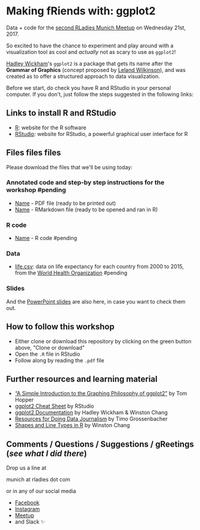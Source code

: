 # Making fRiends with: ggplot2

Data + code for the [second RLadies Munich Meetup](https://www.meetup.com/rladies-munich/events/240663684/) on Wednesday 21st, 2017.

So excited to have the chance to experiment and play around with a visualization tool as cool and _actually_ not as scary to use as `ggplot2`! 

 [Hadley Wickham](http://hadley.nz/)'s `ggplot2` is a package that gets its name after the **Grammar of Graphics** (concept proposed by [Leland Wilkinson](https://www.amazon.com/Grammar-Graphics-Statistics-Computing/dp/0387245448)), and was created as to offer a structured approach to data visualization. 
 
Before we start, do check you have R and RStudio in your personal computer. If you don't, just follow the steps suggested in the following links:

## Links to install R and RStudio

* [R](https://www.r-project.org/): website for the R software
* [RStudio](https://www.rstudio.com/): website for RStudio, a powerful graphical user interface for R

## Files files files 

Please download the files that we'll be using today:

### Annotated code and step-by step instructions for the workshop #pending
* [Name](link) - PDF file (ready to be printed out)
* [Name](link) - RMarkdown file (ready to be opened and ran in R)

### R code
* [Name](link) - R code #pending

### Data
* [life.csv](xxxxx): data on life expectancy for each country from 2000 to 2015, from the [World Health Organization](http://apps.who.int/gho/data/view.main.SDG2016LEXv?lang=en) #pending

### Slides
And the [PowerPoint slides](https://github.com/pameliux/RLadies_MUC/blob/master/20170521_2nd_meetup_ggplot2intro/20172105_ggplot2.pptx) are also here, in case you want to check them out.

## How to follow this workshop

* Either clone or download this repository by clicking on the green button above, "Clone or download"
* Open the `.R` file in RStudio 
* Follow along by reading the `.pdf` file 

## Further resources and learning material
* [“A Simple Introduction to the Graphing Philosophy of ggplot2”](https://tomhopper.me/2014/03/28/a-simple-introduction-to-the-graphing-philosophy-of-ggplot2/) by Tom Hopper
* [ggplot2 Cheat Sheet](https://www.rstudio.com/wp-content/uploads/2015/03/ggplot2-cheatsheet.pdf) by RStudio
* [ggplot2 Documentation](http://docs.ggplot2.org/current/) by Hadley Wickham & Winston Chang
* [Resources for Doing Data Journalism](http://rddj.info/) by Timo Grossenbacher
* [Shapes and Line Types in R](http://www.cookbook-r.com/Graphs/Shapes_and_line_types/) by Winston Chang


## Comments / Questions / Suggestions / gReetings (_see what I did there_)

Drop us a line at 

munich at rladies dot com

or in any of our social media
* [Facebook](https://www.facebook.com/RLadiesMunich/?ref=aymt_homepage_panel)
* [Instagram](https://www.instagram.com/rladiesmunich/)
* [Meetup](https://www.meetup.com/rladies-munich/)
* and Slack :sparkles: